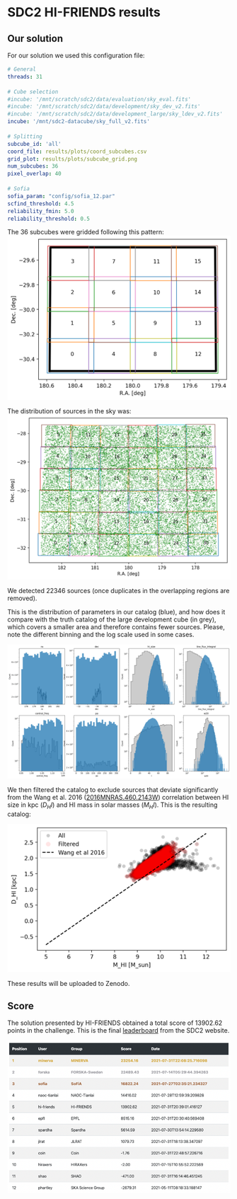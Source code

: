 # SDC2 HI-FRIENDS results

## Our solution

For our solution we used this configuration file:

```yaml
# General
threads: 31

# Cube selection
#incube: '/mnt/scratch/sdc2/data/evaluation/sky_eval.fits'
#incube: '/mnt/scratch/sdc2/data/development/sky_dev_v2.fits'
#incube: '/mnt/scratch/sdc2/data/development_large/sky_ldev_v2.fits'
incube: '/mnt/sdc2-datacube/sky_full_v2.fits'

# Splitting
subcube_id: 'all'
coord_file: results/plots/coord_subcubes.csv
grid_plot: results/plots/subcube_grid.png
num_subcubes: 36
pixel_overlap: 40

# Sofia
sofia_param: "config/sofia_12.par"
scfind_threshold: 4.5
reliability_fmin: 5.0
reliability_threshold: 0.5
```

The 36 subcubes were gridded following this pattern:
![Example of subcube grid](figures/subcube_grid.png)

The distribution of sources in the sky was:
![Detected catalog](figures/sky_detected_sources.png)

We detected 22346 sources (once duplicates in the overlapping regions are removed).

This is the distribution of parameters in our catalog (blue), and how does it compare with the truth catalog of the large development cube (in grey), which covers a smaller area and therefore contains fewer sources. Please, note the different binning and the log scale used in some cases.

![Parameters distribution](figures/output_params_distribution.png)

We then filtered the catalog to exclude sources that deviate significantly from the  Wang et al. 2016 ([2016MNRAS.460.2143W](https://ui.adsabs.harvard.edu/abs/2016MNRAS.460.2143W/abstract)) correlation between HI size in kpc ($D_HI$) and HI mass in solar masses ($M_HI$). This is the resulting catalog:

![Filtered by D-M correlation](figures/filtered_sources.png)

These results will be uploaded to Zenodo.

## Score

The solution presented by HI-FRIENDS obtained a total score of 13902.62 points in the challenge. This is the final [leaderboard](https://sdc2.astronomers.skatelescope.org/sdc2-challenge/leaderboard) from the SDC2 website. 

![leaderboard](figures/leaderboard.png)
